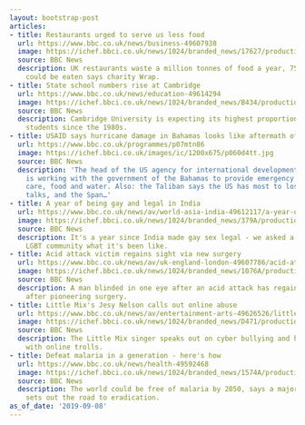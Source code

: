 ```yaml
---
layout: bootstrap-post
articles:
- title: Restaurants urged to serve us less food
  url: https://www.bbc.co.uk/news/business-49607938
  image: https://ichef.bbci.co.uk/news/1024/branded_news/17627/production/_108638759_de30.jpg
  source: BBC News
  description: UK restaurants waste a million tonnes of food a year, 75% of which
    could be eaten says charity Wrap.
- title: State school numbers rise at Cambridge
  url: https://www.bbc.co.uk/news/education-49614294
  image: https://ichef.bbci.co.uk/news/1024/branded_news/B434/production/_93923164_studentsonkingsparade.jpg
  source: BBC News
  description: Cambridge University is expecting its highest proportion of state school
    students since the 1980s.
- title: USAID says hurricane damage in Bahamas looks like aftermath of nuclear bomb
  url: https://www.bbc.co.uk/programmes/p07mtn86
  image: https://ichef.bbci.co.uk/images/ic/1200x675/p060d4tt.jpg
  source: BBC News
  description: 'The head of the US agency for international development says the agency
    is working with the government of the Bahamas to provide emergency shelter, medical
    care, food and water. Also: the Taliban says the US has most to lose from cancelled
    talks, and the Span…'
- title: A year of being gay and legal in India
  url: https://www.bbc.co.uk/news/av/world-asia-india-49612117/a-year-of-being-gay-and-legal-in-india
  image: https://ichef.bbci.co.uk/news/1024/branded_news/379A/production/_108643241_p07mnbby.jpg
  source: BBC News
  description: It's a year since India made gay sex legal - we asked a member of the
    LGBT community what it's been like.
- title: Acid attack victim regains sight via new surgery
  url: https://www.bbc.co.uk/news/av/uk-england-london-49607786/acid-attack-victim-regains-sight-via-new-surgery
  image: https://ichef.bbci.co.uk/news/1024/branded_news/1076A/production/_108643476_capture.jpg
  source: BBC News
  description: A man blinded in one eye after an acid attack has regained his sight
    after pioneering surgery.
- title: Little Mix's Jesy Nelson calls out online abuse
  url: https://www.bbc.co.uk/news/av/entertainment-arts-49626526/little-mix-s-jesy-nelson-calls-out-online-abuse
  image: https://ichef.bbci.co.uk/news/1024/branded_news/D471/production/_108658345_lilmix.jpg
  source: BBC News
  description: The Little Mix singer speaks out on cyber bullying and her experiences
    with online trolls.
- title: Defeat malaria in a generation - here's how
  url: https://www.bbc.co.uk/news/health-49592468
  image: https://ichef.bbci.co.uk/news/1024/branded_news/1574A/production/_108628878_gettyimages-589422164.jpg
  source: BBC News
  description: The world could be free of malaria by 2050, says a major report that
    sets out the road to eradication.
as_of_date: '2019-09-08'
---
```


